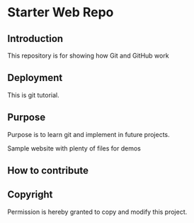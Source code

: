 # Starter Web Repo

## Introduction

This repository is for showing how Git and GitHub work

## Deployment

This is git tutorial.

## Purpose

Purpose is to learn git and implement in future projects.

Sample website with plenty of files for demos

## How to contribute

## Copyright

Permission is hereby granted to copy and modify this project. 
